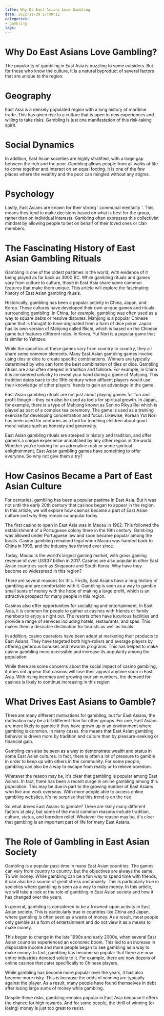 ```yaml
---
title: Why Do East Asians Love Gambling
date: 2022-11-29 17:09:12
categories:
- gambling
tags:
---
```



#  Why Do East Asians Love Gambling?

The popularity of gambling in East Asia is puzzling to some outsiders. But for those who know the culture, it is a natural byproduct of several factors that are unique to the region.

# Geography
East Asia is a densely populated region with a long history of maritime trade. This has given rise to a culture that is open to new experiences and willing to take risks. Gambling is just one manifestation of this risk-taking spirit.

# Social Dynamics
In addition, East Asian societies are highly stratified, with a large gap between the rich and the poor. Gambling allows people from all walks of life to come together and interact on an equal footing. It is one of the few places where the wealthy and the poor can mingled without any stigma.

# Psychology
Lastly, East Asians are known for their strong ' communal mentality '. This means they tend to make decisions based on what is best for the group, rather than on individual interests. Gambling often expresses this collectivist mindset by allowing people to bet on behalf of their loved ones or clan members.

#  The Fascinating History of East Asian Gambling Rituals

Gambling is one of the oldest pastimes in the world, with evidence of it being played as far back as 3000 BC. While gambling rituals and games vary from culture to culture, those in East Asia share some common features that make them unique. This article will explore the fascinating history of East Asian gambling rituals.

Historically, gambling has been a popular activity in China, Japan, and Korea. These cultures have developed their own unique games and rituals surrounding gambling. In China, for example, gambling was often used as a way to square debts or resolve disputes. Mahjong is a popular Chinese game that is thought to have originated from a form of dice poker. Japan has its own version of Mahjong called Riichi, which is based on the Chinese game but features different rules. In Korea, Yut Nori is a popular game that is similar to Yahtzee.

While the specifics of these games vary from country to country, they all share some common elements. Many East Asian gambling games involve using tiles or dice to create specific combinations. Winners are typically determined by who can form the best combination of tiles or dice. Gambling rituals are also often steeped in tradition and folklore. For example, in China it is considered unlucky to reveal your hand during a game of Mahjong. This tradition dates back to the 19th century when affluent players would use their knowledge of other players’ hands to gain an advantage in the game.

East Asian gambling rituals are not just about playing games for fun and profit though – they can also be used as tools for spiritual growth. In Japan, for example, there is a type of Mahjong known as Sen no Rikyu Rei which is played as part of a complex tea ceremony. The game is used as a training exercise for developing concentration and focus. Likewise, Korean Yut Nori has been used for centuries as a tool for teaching children about good moral values such as honesty and generosity.

East Asian gambling rituals are steeped in history and tradition, and offer gamers a unique experience unmatched by any other region in the world. Whether you’re looking for an adrenaline rush or some spiritual enlightenment, East Asian gambling games have something to offer everyone. So why not give them a try?

#  How Casinos Became a Part of East Asian Culture

For centuries, gambling has been a popular pastime in East Asia. But it was not until the early 20th century that casinos began to appear in the region. In this article, we will explore how casinos became a part of East Asian culture and why they remain so popular today.

The first casino to open in East Asia was in Macau in 1962. This followed the establishment of a Portuguese colony there in the 16th century. Gambling was allowed under Portuguese law and soon became popular among the locals. Casino gambling remained legal when Macau was handed back to China in 1999, and the industry has thrived ever since.

Today, Macau is the world’s largest gaming market, with gross gaming revenue of over US$37 billion in 2017. Casinos are also popular in other East Asian countries such as Singapore and South Korea. Why have they become so widespread in this region?

There are several reasons for this. Firstly, East Asians have a long history of gambling and are comfortable with it. Gambling is seen as a way to gamble small sums of money with the hope of making a large profit, which is an attractive prospect for many people in this region.

Casinos also offer opportunities for socializing and entertainment. In East Asia, it is common for people to gather at casinos with friends or family members to enjoy a night out. The resorts often have luxurious facilities and provide a range of services including hotels, restaurants, and spas. This makes them a desirable destination for tourists as well as locals.

In addition, casino operators have been adept at marketing their products to East Asians. They have targeted both high-rollers and average players by offering generous bonuses and rewards programs. This has helped to make casino gambling more accessible and increase its popularity among the population.

While there are some concerns about the social impact of casino gambling, it does not appear that casinos will lose their appeal anytime soon in East Asia. With rising incomes and growing tourism numbers, the demand for casinos is likely to continue increasing in this region

#  What Drives East Asians to Gamble?

There are many different motivations for gambling, but for East Asians, the motivation may be a bit different than for other groups. For one, East Asians are more likely to gamble if they have grown up in an environment where gambling is common. In many cases, this means that East Asian gambling behavior is driven more by tradition and culture than by pleasure-seeking or financial gain.

Gambling can also be seen as a way to demonstrate wealth and status in some East Asian cultures. In fact, there is often a lot of pressure to gamble in order to keep up with others in the community. For some people, gambling can also be a way to escape from reality or to relieve boredom.

Whatever the reason may be, it's clear that gambling is popular among East Asians. In fact, there has been a recent surge in online gambling among this population. This may be due in part to the growing number of East Asians who live and work overseas. With more people able to access online gambling websites, it's no surprise that this trend is on the rise.

So what drives East Asians to gamble? There are likely many different factors at play, but some of the most common reasons include tradition, culture, status, and boredom relief. Whatever the reason may be, it's clear that gambling is an important part of life for many East Asians.

#  The Role of Gambling in East Asian Society

Gambling is a popular past-time in many East Asian countries. The games can vary from country to country, but the objectives are always the same: To win money. While gambling can be a fun way to spend time with friends, it can also be a source of great stress and anxiety. This is particularly true in societies where gambling is seen as a way to make money. In this article, we will take a look at the role of gambling in East Asian society and how it has changed over the years.

In general, gambling is considered to be a frowned-upon activity in East Asian society. This is particularly true in countries like China and Japan, where gambling is often seen as a waste of money. As a result, most people only gamble as a form of entertainment and do not view it as a means to make money.

This began to change in the late 1990s and early 2000s, when several East Asian countries experienced an economic boom. This led to an increase in disposable income and more people began to see gambling as a way to make money. In fact, gambling has become so popular that there are now entire industries devoted solely to it. For example, there are now dozens of online casinos that cater specifically to Chinese players.

While gambling has become more popular over the years, it has also become more risky. This is because the odds of winning are typically against the player. As a result, many people have found themselves in debt after losing large sums of money while gambling.

Despite these risks, gambling remains popular in East Asia because it offers the chance for high rewards. And for some people, the thrill of winning (or losing) money is just too great to resist.